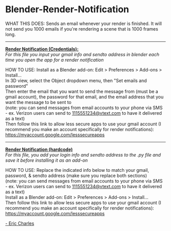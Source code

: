 # Blender-Render-Notification
 WHAT THIS DOES: Sends an email whenever your render is finished. It will not send you 1000 emails if you're rendering
   a scene that is 1000 frames long.

---------------------------------------------------------------------------------------------------------------------

<a href="http://ericcharl.es/downloads/render-notification-credentials.zip" download><b>Render Notification (Credentials):</b></a>
<br>
<i>For this file you input your gmail info and sendto address in blender each time you open the app for a render notification</i>

 HOW TO USE: Install as a Blender add-on: Edit > Preferences > Add-ons > Install...
 <br>
 In 3D view, select the Object dropdown menu, then "Set emails and password"
 <br>
 Then enter the email that you want to send the message from (must be a gmail account), the password for that email, and the email address that you want the message to be sent to
 <br>
   (note: you can send messages from email accounts to your phone via SMS - ex. Verizon users can send to 1115551234@vtext.com to have it delivered as a text)
   <br>
 Then follow this link to allow less secure apps to use your gmail account (I recommend you make an account specifically for render notifications): https://myaccount.google.com/lesssecureapps

---------------------------------------------------------------------------------------------------------------------

<a href="http://ericcharl.es/downloads/render-notification-hardcode.zip" download><b>Render Notification (hardcode)</b></a>
<br>
<i>For this file, you add your login info and sendto address to the .py file and save it before installing it as an add-on</i>

 HOW TO USE:
 Replace the indicated info below to match your gmail, password, & sendto address (make sure you replace both sections)
 <br>
   (note: you can send messages from email accounts to your phone via SMS - ex. Verizon users can send to 1115551234@vtext.com to have it delivered as a text)
   <br>
 Install as a Blender add-on: Edit > Preferences > Add-ons > Install...
 <br>
 Then follow this link to allow less secure apps to use your gmail account (I recommend you make an account specifically for render notifications): https://myaccount.google.com/lesssecureapps
 
 
 <a href="http://ericcharl.es" target="_blank">- Eric Charles</a>
